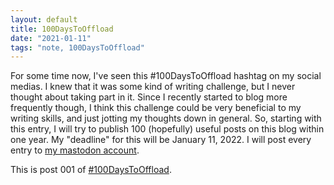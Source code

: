 ```yaml
---
layout: default
title: 100DaysToOffload
date: "2021-01-11"
tags: "note, 100DaysToOffload"
---
```


For some time now, I've seen this #100DaysToOffload hashtag on my social medias. I knew that it was some kind of writing challenge, but I never thought about taking part in it. Since I recently started to blog more frequently though, I think this challenge could be very beneficial to my writing skills, and just jotting my thoughts down in general. So, starting with this entry, I will try to publish 100 (hopefully) useful posts on this blog within one year. My "deadline" for this will be January 11, 2022. I will post every entry to [my mastodon account](https://fosstodon.org/@garritfra).

This is post 001 of [#100DaysToOffload](https://100daystooffload.com/).
